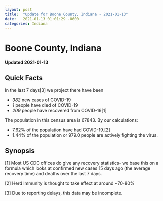 ```yaml
---
layout: post
title:  "Update for Boone County, Indiana - 2021-01-13"
date:   2021-01-13 01:01:29 -0600
categories: Indiana
---
```


# Boone County, Indiana
#### Updated 2021-01-13

## Quick Facts

In the last 7 days[3] we project there have been
- *382* new cases of COVID-19
- *1* people have died of COVID-19
- *209* people have recovered from COVID-19[1]

The population in this census area is 67843. By our calculations:
- 7.62% of the population have had COVID-19.[2]
- 1.44% of the population or 979.0 people are actively fighting the virus.

## Synopsis




[1] Most US CDC offices do give any recovery statistics- we base this on a formula which looks at confirmed new cases
15 days ago (the average recovery time) and deaths over the last 7 days.

[2] Herd Immunity is thought to take effect at around ~70-80%

[3] Due to reporting delays, this data may be incomplete.
 
    